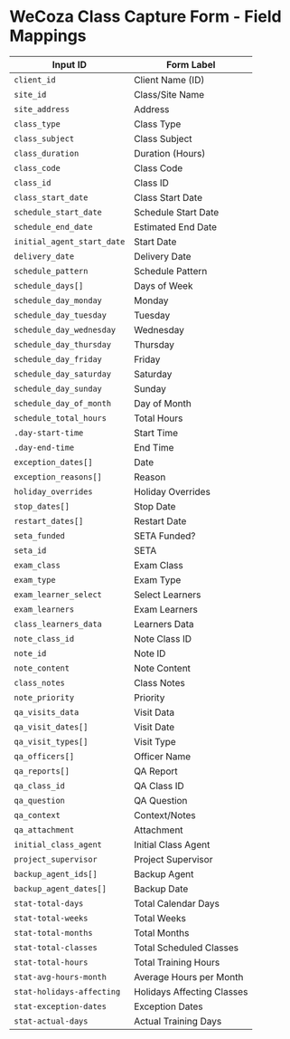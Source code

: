 # WeCoza Class Capture Form - Field Mappings

| Input ID | Form Label |
|----------|------------|
| `client_id` | Client Name (ID) |
| `site_id` | Class/Site Name |
| `site_address` | Address |
| `class_type` | Class Type |
| `class_subject` | Class Subject |
| `class_duration` | Duration (Hours) |
| `class_code` | Class Code |
| `class_id` | Class ID |
| `class_start_date` | Class Start Date |
| `schedule_start_date` | Schedule Start Date |
| `schedule_end_date` | Estimated End Date |
| `initial_agent_start_date` | Start Date |
| `delivery_date` | Delivery Date |
| `schedule_pattern` | Schedule Pattern |
| `schedule_days[]` | Days of Week |
| `schedule_day_monday` | Monday |
| `schedule_day_tuesday` | Tuesday |
| `schedule_day_wednesday` | Wednesday |
| `schedule_day_thursday` | Thursday |
| `schedule_day_friday` | Friday |
| `schedule_day_saturday` | Saturday |
| `schedule_day_sunday` | Sunday |
| `schedule_day_of_month` | Day of Month |
| `schedule_total_hours` | Total Hours |
| `.day-start-time` | Start Time |
| `.day-end-time` | End Time |
| `exception_dates[]` | Date |
| `exception_reasons[]` | Reason |
| `holiday_overrides` | Holiday Overrides |
| `stop_dates[]` | Stop Date |
| `restart_dates[]` | Restart Date |
| `seta_funded` | SETA Funded? |
| `seta_id` | SETA |
| `exam_class` | Exam Class |
| `exam_type` | Exam Type |
| `exam_learner_select` | Select Learners |
| `exam_learners` | Exam Learners |
| `class_learners_data` | Learners Data |
| `note_class_id` | Note Class ID |
| `note_id` | Note ID |
| `note_content` | Note Content |
| `class_notes` | Class Notes |
| `note_priority` | Priority |
| `qa_visits_data` | Visit Data |
| `qa_visit_dates[]` | Visit Date |
| `qa_visit_types[]` | Visit Type |
| `qa_officers[]` | Officer Name |
| `qa_reports[]` | QA Report |
| `qa_class_id` | QA Class ID |
| `qa_question` | QA Question |
| `qa_context` | Context/Notes |
| `qa_attachment` | Attachment |
| `initial_class_agent` | Initial Class Agent |
| `project_supervisor` | Project Supervisor |
| `backup_agent_ids[]` | Backup Agent |
| `backup_agent_dates[]` | Backup Date |
| `stat-total-days` | Total Calendar Days |
| `stat-total-weeks` | Total Weeks |
| `stat-total-months` | Total Months |
| `stat-total-classes` | Total Scheduled Classes |
| `stat-total-hours` | Total Training Hours |
| `stat-avg-hours-month` | Average Hours per Month |
| `stat-holidays-affecting` | Holidays Affecting Classes |
| `stat-exception-dates` | Exception Dates |
| `stat-actual-days` | Actual Training Days |
